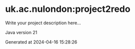 # uk.ac.nulondon:project2redo

Write your project description here...

Java version 21

Generated at 2024-04-16 15:28:26
